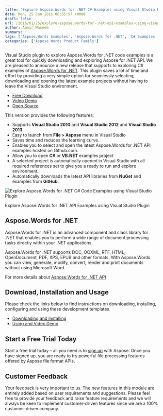 ```yaml
---
title: 'Explore Aspose.Words for .NET C# Examples using Visual Studio Plugin'
date: Mon, 25 Jan 2016 06:55:57 +0000
draft: false
url: /2016/01/25/explore-aspose.words-for-.net-api-examples-using-visual-studio-plugin/
author: Aamir Waseem
summary: ''
tags: ['Aspose.Words Examples', 'Aspose.Words for .NET', 'C# Examples', 'Visual Studio Plugin', 'aspose words c# example', 'how to use aspose in c#']
categories: ['Aspose.Words Product Family']
---
```


Visual Studio plugin to explore Aspose.Words for .NET code examples is a great tool for quickly downloading and exploring Aspose for .NET API. We are pleased to announce a new release that supports to exploring C# examples of [Aspose.Words for .NET][1]. This plugin saves a lot of time and effort by providing a very simple option for seamlessly selecting, downloading and opening the latest example projects without having to leave the Visual Studio environment.

*   [Free Download][2]
*   [Video Demo][3]
*   [Open Source][4]

This version provides the following features:

*   Supports **Visual Studio 2010** and **Visual Studio 2012** and **Visual Studio 2013**.
*   Easy to launch from **File > Aspose** menu in Visual Studio
*   Saves time and reduces the learning curve.
*   Enables you to select and open the latest Aspose.Words for .NET API examples hosted on Github.com.
*   Allow you to open **C#** or **VB.NET** examples project
*   A selected project is automatically opened in Visual Studio with all required references set to give you a ready to run and explore environment.
*   Automatically downloads the latest API libraries from **NuGet** and examples from **GitHub**.

![Explore Aspose.Words for .NET C# Code Examples using Visual Studio Plugin][5]

<figcaption>Explore Aspose.Words for .NET API Examples using Visual Studio Plugin</figcaption>

## Aspose.Words for .NET

Aspose.Words for .NET is an advanced component and class library for .NET that enables you to perform a wide range of document processing tasks directly within your .NET applications.

Aspose.Words for .NET supports DOC, OOXML, RTF, HTML, OpenDocument, PDF, XPS, EPUB and other formats. With Aspose.Words you can view, generate, modify, convert, render and print documents without using Microsoft Word.

For more details about [Aspose.Words for .NET API][6]

## Download, Installation and Usage

Please check the links below to find instructions on downloading, installing, configuring and using these development templates.

*   [Downloading and Installing][7]
*   [Using and Video Demo][8]

## Start a Free Trial Today

Start a free trial today – all you need is to [sign up][9] with Aspose. Once you have signed up, you are ready to try powerful file processing features offered by Aspose file format APIs.

## Customer Feedback

Your feedback is very important to us. The new features in this module are entirely added based on user requirements and suggestions. Please feel free to provide your feedback and raise feature requirements and we will always be keen to implement customer-driven features since we are a 100% customer-driven company.



[1]: https://products.aspose.com/words/net
[2]: https://docs.aspose.com/
[3]: https://youtu.be/WeIC0WP9rWo
[4]: https://docs.aspose.com/
[5]: https://blog.aspose.com/wp-content/uploads/sites/2/2016/01/AsposeWordsCreateProject3-300x246.png
[6]: https://products.aspose.com/words/net
[7]: https://docs.aspose.com/display/wordsnet/Aspose.Words+Visual+Studio+Plugin#Aspose.WordsVisualStudioPlugin-Downloading
[8]: https://docs.aspose.com/display/wordsnet/Aspose.Words+Visual+Studio+Plugin#Aspose.WordsVisualStudioPlugin-VideoDemo
[9]: https://id.containerize.com/signup?clientId=prod.discourse.aspose&redirectUrl=https://forum.aspose.com/session/sso




